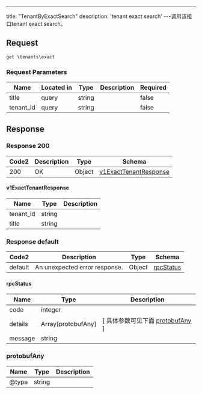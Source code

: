 ---
title: "TenantByExactSearch"
description: 'tenant exact search'
---调用该接口tenant exact search。



## Request


```
get \tenants\exact
```

###  Request Parameters

| Name | Located in | Type | Description |  Required |
| ---- | ---------- | ----------- | ----------- |  ---- |
| title | query | string |  |  false |
| tenant_id | query | string |  |  false |

## Response

### Response  200 
| Code2 | Description | Type | Schema |
| ---- | ----------- | ------ | ------ |
| 200 | OK | Object | [v1ExactTenantResponse](#v1ExactTenantResponse) |

#### v1ExactTenantResponse

| Name | Type | Description | 
| ---- | ---- | ----------- |     
| tenant_id | string |  |      
| title | string |  |   



### Response  default 
| Code2 | Description | Type | Schema |
| ---- | ----------- | ------ | ------ |
| default | An unexpected error response. | Object | [rpcStatus](#rpcStatus) |

#### rpcStatus

| Name | Type | Description | 
| ---- | ---- | ----------- |     
| code | integer |  |          
| details | Array[protobufAny] |  [ 具体参数可见下面 [protobufAny](#protobufAny) ] |       
| message | string |  |   

### protobufAny
| Name | Type | Description | 
| ---- | ---- | ----------- |     
| @type | string |  |   



